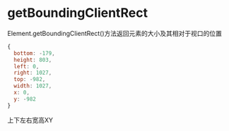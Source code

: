 # getBoundingClientRect
Element.getBoundingClientRect()方法返回元素的大小及其相对于视口的位置  

```js
{
  bottom: -179,
  height: 803,
  left: 0,
  right: 1027,
  top: -982,
  width: 1027,
  x: 0,
  y: -982
}
```

上下左右宽高XY
